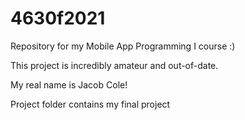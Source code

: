 # 4630f2021
Repository for my Mobile App Programming I course :)

This project is incredibly amateur and out-of-date.

My real name is Jacob Cole!

Project folder contains my final project
